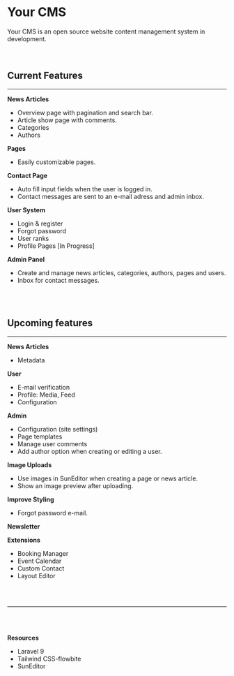 <h1>Your CMS</h1>

Your CMS is an open source website content management system in development.<br>
<br><br>

<h2>Current Features</h2><hr>

<b>News Articles</b>
- Overview page with pagination and search bar.
- Article show page with comments.
- Categories
- Authors

<b>Pages</b>
- Easily customizable pages.

<b>Contact Page</b>
- Auto fill input fields when the user is logged in.
- Contact messages are sent to an e-mail adress and admin inbox.

<b>User System</b>
- Login & register 
- Forgot password
- User ranks
- Profile Pages [In Progress]

<b>Admin Panel</b>
- Create and manage news articles, categories, authors, pages and users.
- Inbox for contact messages.

<br><br>

<h2>Upcoming features</h2><hr>

<b>News Articles</b>
- Metadata 

<b>User</b>
- E-mail verification
- Profile: Media, Feed
- Configuration

<b>Admin</b>
- Configuration (site settings)
- Page templates
- Manage user comments
- Add author option when creating or editing a user.

<b>Image Uploads</b>
- Use images in SunEditor when creating a page or news article.
- Show an image preview after uploading.

<b>Improve Styling</b>
- Forgot password e-mail.

<b>Newsletter</b>

<b>Extensions</b>
- Booking Manager
- Event Calendar
- Custom Contact
- Layout Editor

<br><br>
<hr>
<br><br>

<b>Resources</b>
- Laravel 9
- Tailwind CSS-flowbite
- SunEditor
